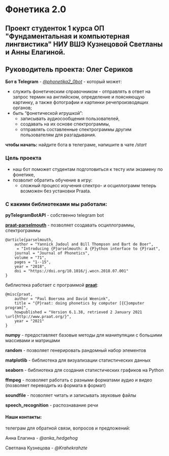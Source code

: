# Фонетика 2.0
## Проект студенток 1 курса ОП "Фундаментальная и компьютерная лингвистика" НИУ ВШЭ Кузнецовой Светланы и Анны Елагиной.
## Руководитель проекта: Олег Сериков

**Бот в Telegram** - *[@phonetika2_0bot](https://t.me/phonetika2_0bot)* - который может:
+ служить фонетическим справочником - отправлять в ответ на запрос термин на английском, определение и поясняющую картинку, а также фотографии и картинки речепроизводящих органов;
+ быть “фонетической игрушкой”:
    + записывать аудиосообщения пользователей,
    + создавать на их основе спектрограммы,
    + отправлять составленные спектрограммы другим пользователям для разгадывания.

**чтобы начать:**
найдите бота в телеграме, напишите в чате */start*

### Цель проекта
+ наш бот поможет студентам подготовиться к тесту или экзамену по фонетике,
+ позволит обратить обучение в игру:
    + сложный процесс изучения спектро- и осциллограмм теперь возможен без установки Praata.

### С какими библиотеками мы работали:

**pyTelegramBotAPI**  - собственно telegram bot

**[praat-parselmouth](https://parselmouth.readthedocs.io/en/stable/)** - позволяет создавать осциллограммы, спектрограммы
```
@article{parselmouth,
    author = "Yannick Jadoul and Bill Thompson and Bart de Boer",
     = "Introducing {P}arselmouth: A {P}ython interface to {P}raat",
    journal = "Journal of Phonetics",
    volume = "71",
    pages = "1--15",
    year = "2018",
    doi = "https://doi.org/10.1016/j.wocn.2018.07.001"
}
```
библиотека работает с программой **[praat](https://www.fon.hum.uva.nl/praat/)**:
```
@misc{praat,
    author = "Paul Boersma and David Weenink",
    title = "{P}raat: doing phonetics by computer [{C}omputer program]",
    howpublished = "Version 6.1.38, retrieved 2 January 2021 \url{http://www.praat.org/}",
    year = "2021"
}
```
**numpy** - предоставляет базовые методы для манипуляции с большими массивами и матрицами

**random** - позволяет генерировать рандомный набор элементов

**matplotlib** - библиотека для визуализации статистических данных

**seaborn** - библиотека для создания статистических графиков на Python

**ffmpeg** - позволяет работать с разными форматами аудио и видео (позволяет переводить из формата в формат)

**soundfile** - позволяет читать и записывать звуковые файлы

**speech_recognition** - распознавание речи


#### Наши контакты:

телеграм для обратной связи, вопросов и предложений:

Анна Елагина - *@anka_hedgehog*

Светлана Кузнецова - *@Krahekrahzte*
